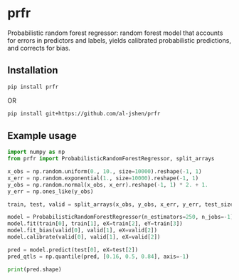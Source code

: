 # prfr

Probabilistic random forest regressor: random forest model that accounts for errors in predictors and labels, yields calibrated probabilistic predictions, and corrects for bias.

## Installation

```bash
pip install prfr
```

OR

```bash
pip install git+https://github.com/al-jshen/prfr
```

## Example usage

```python
import numpy as np
from prfr import ProbabilisticRandomForestRegressor, split_arrays

x_obs = np.random.uniform(0., 10., size=10000).reshape(-1, 1)
x_err = np.random.exponential(1., size=10000).reshape(-1, 1)
y_obs = np.random.normal(x_obs, x_err).reshape(-1, 1) * 2. + 1.
y_err = np.ones_like(y_obs)

train, test, valid = split_arrays(x_obs, y_obs, x_err, y_err, test_size=0.2, valid_size=0.2)

model = ProbabilisticRandomForestRegressor(n_estimators=250, n_jobs=-1)
model.fit(train[0], train[1], eX=train[2], eY=train[3])
model.fit_bias(valid[0], valid[1], eX=valid[2])
model.calibrate(valid[0], valid[1], eX=valid[2])

pred = model.predict(test[0], eX=test[2])
pred_qtls = np.quantile(pred, [0.16, 0.5, 0.84], axis=-1)

print(pred.shape)
```
